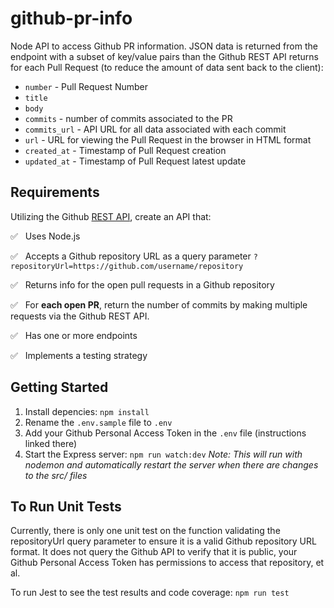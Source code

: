# github-pr-info
Node API to access Github PR information.
JSON data is returned from the endpoint with a subset of key/value pairs than the Github REST API returns for each Pull Request (to reduce the amount of data sent back to the client):
* `number` - Pull Request Number
* `title`
* `body`
* `commits` - number of commits associated to the PR
* `commits_url` - API URL for all data associated with each commit
* `url` - URL for viewing the Pull Request in the browser in HTML format
* `created_at` - Timestamp of Pull Request creation
* `updated_at` - Timestamp of Pull Request latest update

## Requirements
Utilizing the Github [REST API](https://docs.github.com/en/rest), create an API that:

✅ &nbsp; Uses Node.js

✅ &nbsp; Accepts a Github repository URL as a query parameter
   ```?repositoryUrl=https://github.com/username/repository```

✅ &nbsp; Returns info for the open pull requests in a Github repository

✅ &nbsp; For **each open PR**, return the number of commits by making multiple requests via the Github REST API.

✅ &nbsp; Has one or more endpoints

✅ &nbsp; Implements a testing strategy

## Getting Started
1) Install depencies: `npm install`
2) Rename the `.env.sample` file to `.env`
3) Add your Github Personal Access Token in the `.env` file (instructions linked there)
4) Start the Express server: `npm run watch:dev`
    *Note: This will run with nodemon and automatically restart the server when there are changes to the src/ files*

## To Run Unit Tests
Currently, there is only one unit test on the function validating the repositoryUrl query parameter to ensure it is a valid Github repository URL format. It does not query the Github API to verify that it is public, your Github Personal Access Token has permissions to access that repository, et al.

To run Jest to see the test results and code coverage:
```npm run test```
